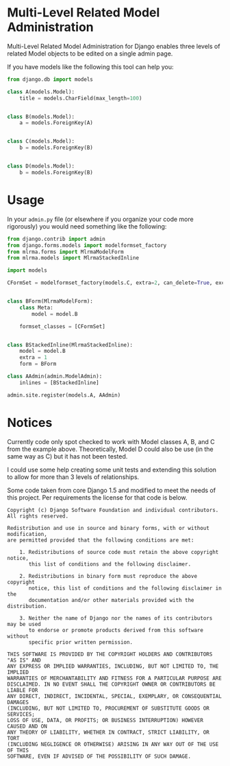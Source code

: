 Multi-Level Related Model Administration
========================================

Multi-Level Related Model Administration for Django enables three levels of 
related Model objects to be edited on a single admin page.

If you have models like the following this tool can help you:

```python
from django.db import models

class A(models.Model):
    title = models.CharField(max_length=100)


class B(models.Model):
    a = models.ForeignKey(A)


class C(models.Model):
    b = models.ForeignKey(B)


class D(models.Model):
    b = models.ForeignKey(B)

```


Usage
=====

In your `admin.py` file (or elsewhere if you organize your code more rigorously) 
you would need something like the following:

```python
from django.contrib import admin
from django.forms.models import modelformset_factory
from mlrma.forms import MlrmaModelForm
from mlrma.models import MlrmaStackedInline

import models

CFormSet = modelformset_factory(models.C, extra=2, can_delete=True, exclude('b',))


class BForm(MlrmaModelForm):
    class Meta:
        model = model.B

    formset_classes = [CFormSet]


class BStackedInline(MlrmaStackedInline):
    model = model.B
    extra = 1
    form = BForm

class AAdmin(admin.ModelAdmin):
    inlines = [BStackedInline]

admin.site.register(models.A, AAdmin)
```



Notices
=======

Currently code only spot checked to work with Model classes A, B, and C from 
the example above. Theoretically, Model D could also be use (in the same way as 
C) but it has not been tested.

I could use some help creating some unit tests and extending this solution to 
allow for more than 3 levels of relationships. 

Some code taken from core Django 1.5 and modified to meet the needs of this 
project. Per requirements the license for that code is below.

    Copyright (c) Django Software Foundation and individual contributors.
    All rights reserved.
    
    Redistribution and use in source and binary forms, with or without modification,
    are permitted provided that the following conditions are met:
    
        1. Redistributions of source code must retain the above copyright notice, 
           this list of conditions and the following disclaimer.
        
        2. Redistributions in binary form must reproduce the above copyright 
           notice, this list of conditions and the following disclaimer in the
           documentation and/or other materials provided with the distribution.
    
        3. Neither the name of Django nor the names of its contributors may be used
           to endorse or promote products derived from this software without
           specific prior written permission.
    
    THIS SOFTWARE IS PROVIDED BY THE COPYRIGHT HOLDERS AND CONTRIBUTORS "AS IS" AND
    ANY EXPRESS OR IMPLIED WARRANTIES, INCLUDING, BUT NOT LIMITED TO, THE IMPLIED
    WARRANTIES OF MERCHANTABILITY AND FITNESS FOR A PARTICULAR PURPOSE ARE
    DISCLAIMED. IN NO EVENT SHALL THE COPYRIGHT OWNER OR CONTRIBUTORS BE LIABLE FOR
    ANY DIRECT, INDIRECT, INCIDENTAL, SPECIAL, EXEMPLARY, OR CONSEQUENTIAL DAMAGES
    (INCLUDING, BUT NOT LIMITED TO, PROCUREMENT OF SUBSTITUTE GOODS OR SERVICES;
    LOSS OF USE, DATA, OR PROFITS; OR BUSINESS INTERRUPTION) HOWEVER CAUSED AND ON
    ANY THEORY OF LIABILITY, WHETHER IN CONTRACT, STRICT LIABILITY, OR TORT
    (INCLUDING NEGLIGENCE OR OTHERWISE) ARISING IN ANY WAY OUT OF THE USE OF THIS
    SOFTWARE, EVEN IF ADVISED OF THE POSSIBILITY OF SUCH DAMAGE.
